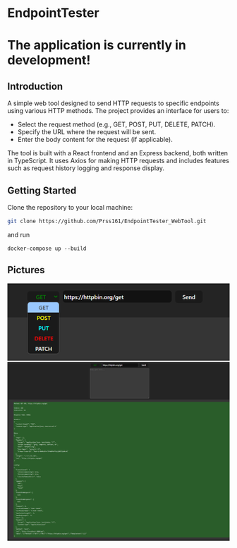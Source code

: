 # EndpointTester
# The application is currently in development!

## Introduction

A simple web tool designed to send HTTP requests to specific endpoints using various HTTP methods. The project provides an interface for users to:

- Select the request method (e.g., GET, POST, PUT, DELETE, PATCH).
- Specify the URL where the request will be sent.
- Enter the body content for the request (if applicable).

The tool is built with a React frontend and an Express backend, both written in TypeScript. It uses Axios for making HTTP requests and includes features such as request history logging and response display.

## Getting Started

Clone the repository to your local machine:

```sh
git clone https://github.com/Prss161/EndpointTester_WebTool.git
```
and run 
```
docker-compose up --build
```
## Pictures
![method_selection](image.png)
![02.09.2024](02_09.png)
